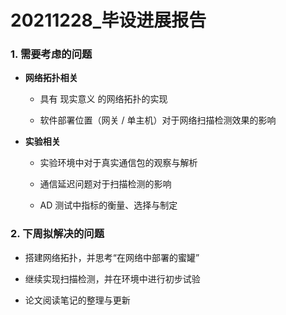 # 20211228_毕设进展报告

### 1. 需要考虑的问题

- **网络拓扑相关**

    - 具有 现实意义 的网络拓扑的实现

    - 软件部署位置（网关 / 单主机）对于网络扫描检测效果的影响

- **实验相关**

    - 实验环境中对于真实通信包的观察与解析

    - 通信延迟问题对于扫描检测的影响

    - AD 测试中指标的衡量、选择与制定

### 2. 下周拟解决的问题

- 搭建网络拓扑，并思考“在网络中部署的蜜罐”

- 继续实现扫描检测，并在环境中进行初步试验

- 论文阅读笔记的整理与更新